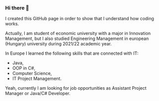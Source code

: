 ### Hi there 👋

I created this GitHub page in order to show that I understand how coding works.

Actually, I am student of economic university with a major in Innovation Management, but I also studied Engineering Management in european (Hungary) university during 2021/22 academic year.

In Europe I learned the following skills that are connected with IT:
- Java,
- OOP in C#,
- Computer Science,
- IT Project Management.

Yeah, currently I am looking for job opportunities as Assistant Project Manager or Java/C# Developer.
